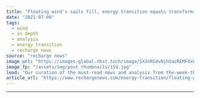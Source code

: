 ```yaml
---
title: "Floating wind's sails fill, energy transition equals transformation, and hydrogen gasses up"
date: "2021-07-09"
tags: 
  - wind
  - in depth
  - analysis
  - energy transition
  - recharge news
source: "recharge news"
image_url: "https://images-global.nhst.tech/image/SXJnRG4vNjhUazREMFdxUUsxdUV3TlpzejU5MlFMYUhEamZiTzZ3elFoWT0=/nhst/binary/a993bddbae0f07cab88b2e67398862ba"
image_fp: "/assets/img/post_thumbnails/159.jpg"
lead: "Our curation of the must-read news and analysis from the-week-that-was in the global renewables industry"
article_url: "https://www.rechargenews.com/energy-transition/floating-winds-sails-fill-energy-transition-equals-transformation-and-hydrogen-gasses-up/2-1-1038385"
---
```


---
